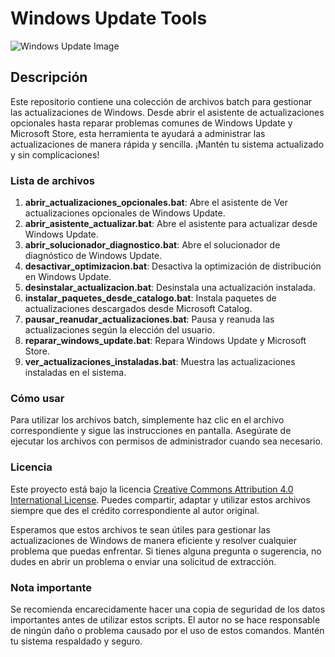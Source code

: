 # Windows Update Tools

![Windows Update Image](path/to/your/image.png)

## Descripción
Este repositorio contiene una colección de archivos batch para gestionar las actualizaciones de Windows. Desde abrir el asistente de actualizaciones opcionales hasta reparar problemas comunes de Windows Update y Microsoft Store, esta herramienta te ayudará a administrar las actualizaciones de manera rápida y sencilla. ¡Mantén tu sistema actualizado y sin complicaciones!

### Lista de archivos
1. **abrir_actualizaciones_opcionales.bat**: Abre el asistente de Ver actualizaciones opcionales de Windows Update.
2. **abrir_asistente_actualizar.bat**: Abre el asistente para actualizar desde Windows Update.
3. **abrir_solucionador_diagnostico.bat**: Abre el solucionador de diagnóstico de Windows Update.
4. **desactivar_optimizacion.bat**: Desactiva la optimización de distribución en Windows Update.
5. **desinstalar_actualizacion.bat**: Desinstala una actualización instalada.
6. **instalar_paquetes_desde_catalogo.bat**: Instala paquetes de actualizaciones descargados desde Microsoft Catalog.
7. **pausar_reanudar_actualizaciones.bat**: Pausa y reanuda las actualizaciones según la elección del usuario.
8. **reparar_windows_update.bat**: Repara Windows Update y Microsoft Store.
9. **ver_actualizaciones_instaladas.bat**: Muestra las actualizaciones instaladas en el sistema.

### Cómo usar
Para utilizar los archivos batch, simplemente haz clic en el archivo correspondiente y sigue las instrucciones en pantalla. Asegúrate de ejecutar los archivos con permisos de administrador cuando sea necesario.

### Licencia
Este proyecto está bajo la licencia [Creative Commons Attribution 4.0 International License](https://creativecommons.org/licenses/by/4.0/). Puedes compartir, adaptar y utilizar estos archivos siempre que des el crédito correspondiente al autor original.

Esperamos que estos archivos te sean útiles para gestionar las actualizaciones de Windows de manera eficiente y resolver cualquier problema que puedas enfrentar. Si tienes alguna pregunta o sugerencia, no dudes en abrir un problema o enviar una solicitud de extracción.

### Nota importante
Se recomienda encarecidamente hacer una copia de seguridad de los datos importantes antes de utilizar estos scripts. El autor no se hace responsable de ningún daño o problema causado por el uso de estos comandos. Mantén tu sistema respaldado y seguro.

